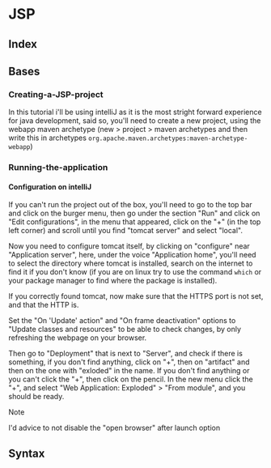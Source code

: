 # JSP

## Index

## Bases
### Creating-a-JSP-project

In this tutorial i'll be using intelliJ as it is the most stright forward experience for java development, said so, you'll need to create a new project, using the webapp maven archetype (new > project > maven archetypes and then write this in archetypes `org.apache.maven.archetypes:maven-archetype-webapp`)

### Running-the-application

#### Configuration on intelliJ

If you can't run the project out of the box, you'll need to go to the top bar and click on the burger menu, then go under the section "Run" and click on "Edit configurations", in the menu that appeared, click on the "+" (in the top left corner) and scroll until you find "tomcat server" and select "local". 

Now you need to configure tomcat itself, by clicking on "configure" near "Application server", here, under the voice "Application home", you'll need to select the directory where tomcat is installed, search on the internet to find it if you don't know (if you are on linux try to use the command `which` or your package manager to find where the package is installed).

If you correctly found tomcat, now make sure that the HTTPS port is not set, and that the HTTP is.

Set the "On 'Update' action" and "On frame deactivation" options to "Update classes and resources" to be able to check changes, by only refreshing the webpage on your browser.

Then go to "Deployment" that is next to "Server", and check if there is something, if you don't find anything, click on "+", then on "artifact" and then on the one with "exloded" in the name. If you don't find anything or you can't click the "+", then click on the pencil. In the new menu click the "+", and select "Web Application: Exploded" > "From module", and you should be ready. 

>[!note]
>I'd advice to not disable the "open browser" after launch option  

## Syntax


